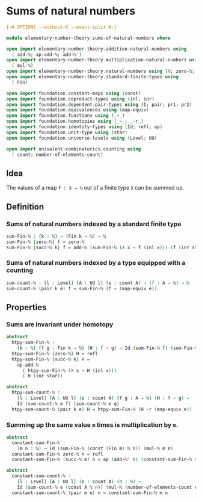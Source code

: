 # Sums of natural numbers

```agda
{-# OPTIONS --without-K --exact-split #-}

module elementary-number-theory.sums-of-natural-numbers where

open import elementary-number-theory.addition-natural-numbers using
  ( add-ℕ; ap-add-ℕ; add-ℕ')
open import elementary-number-theory.multiplication-natural-numbers using
  ( mul-ℕ)
open import elementary-number-theory.natural-numbers using (ℕ; zero-ℕ; succ-ℕ)
open import elementary-number-theory.standard-finite-types using
  ( Fin)

open import foundation.constant-maps using (const)
open import foundation.coproduct-types using (inl; inr)
open import foundation.dependent-pair-types using (Σ; pair; pr1; pr2)
open import foundation.equivalences using (map-equiv)
open import foundation.functions using (_∘_)
open import foundation.homotopies using (_~_; _·r_)
open import foundation.identity-types using (Id; refl; ap)
open import foundation.unit-type using (star)
open import foundation.universe-levels using (Level; UU)

open import univalent-combinatorics.counting using
  ( count; number-of-elements-count)
```

## Idea

The values of a map `f : X → ℕ` out of a finite type `X` can be summed up.

## Definition

### Sums of natural numbers indexed by a standard finite type

```agda
sum-Fin-ℕ : {k : ℕ} → (Fin k → ℕ) → ℕ
sum-Fin-ℕ {zero-ℕ} f = zero-ℕ
sum-Fin-ℕ {succ-ℕ k} f = add-ℕ (sum-Fin-ℕ (λ x → f (inl x))) (f (inr star))
```

### Sums of natural numbers indexed by a type equipped with a counting

```agda
sum-count-ℕ : {l : Level} {A : UU l} (e : count A) → (f : A → ℕ) → ℕ
sum-count-ℕ (pair k e) f = sum-Fin-ℕ (f ∘ (map-equiv e))
```

## Properties

### Sums are invariant under homotopy

```agda
abstract
  htpy-sum-Fin-ℕ :
    {k : ℕ} {f g : Fin k → ℕ} (H : f ~ g) → Id (sum-Fin-ℕ f) (sum-Fin-ℕ g)
  htpy-sum-Fin-ℕ {zero-ℕ} H = refl
  htpy-sum-Fin-ℕ {succ-ℕ k} H =
    ap-add-ℕ
      ( htpy-sum-Fin-ℕ (λ x → H (inl x)))
      ( H (inr star))

abstract
  htpy-sum-count-ℕ :
    {l : Level} {A : UU l} (e : count A) {f g : A → ℕ} (H : f ~ g) →
    Id (sum-count-ℕ e f) (sum-count-ℕ e g)
  htpy-sum-count-ℕ (pair k e) H = htpy-sum-Fin-ℕ (H ·r (map-equiv e))
```

### Summing up the same value `m` times is multiplication by `m`.

```agda
abstract
  constant-sum-Fin-ℕ :
    (m n : ℕ) → Id (sum-Fin-ℕ (const (Fin m) ℕ n)) (mul-ℕ m n)
  constant-sum-Fin-ℕ zero-ℕ n = refl
  constant-sum-Fin-ℕ (succ-ℕ m) n = ap (add-ℕ' n) (constant-sum-Fin-ℕ m n)

abstract
  constant-sum-count-ℕ :
    {l : Level} {A : UU l} (e : count A) (n : ℕ) →
    Id (sum-count-ℕ e (const A ℕ n)) (mul-ℕ (number-of-elements-count e) n)
  constant-sum-count-ℕ (pair m e) n = constant-sum-Fin-ℕ m n
```
